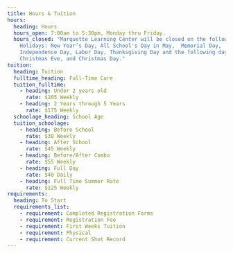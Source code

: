 ```yaml
---
title: Hours & Tuition
hours:
  heading: Hours
  hours_open: 7:00am to 5:30pm, Monday thru Friday.
  hours_closed: "Marquette Learning Center will be closed on the following
    Holidays: New Year’s Day, All School's Day in May,  Memorial Day,
    Independence Day, Labor Day, Thanksgiving Day and the following day,
    Christmas Eve, and Christmas Day."
tuition:
  heading: Tuition
  fulltime_heading: Full-Time Care
  tuition_fulltime:
    - heading: Under 2 years old
      rate: $205 Weekly
    - heading: 2 Years through 5 Years
      rate: $175 Weekly
  schoolage_heading: School Age
  tuition_schoolage:
    - heading: Before School
      rate: $30 Weekly
    - heading: After School
      rate: $45 Weekly
    - heading: Before/After Combo
      rate: $55 Weekly
    - heading: Full Day
      rate: $40 Daily
    - heading: Full Time Summer Rate
      rate: $125 Weekly
requirements:
  heading: To Start
  requirements_list:
    - requirement: Completed Registration Forms
    - requirement: Registration Fee
    - requirement: First Weeks Tuition
    - requirement: Physical
    - requirement: Current Shot Record
---
```

